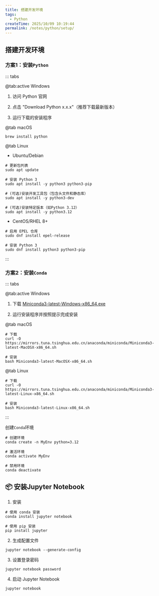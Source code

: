 ```yaml
---
title: 搭建开发环境
tags:
  - Python
createTime: 2025/10/09 10:19:44
permalink: /notes/python/setup/
---
```


## 搭建开发环境

### 方案1：安装`Python`

::: tabs

@tab:active Windows

1. 访问 Python 官网

2. 点击 "Download Python x.x.x"（推荐下载最新版本）

3. 运行下载的安装程序

@tab macOS

``` shell
brew install python
```

@tab Linux

- Ubuntu/Debian

``` shell
# 更新包列表
sudo apt update

# 安装 Python 3
sudo apt install -y python3 python3-pip

# (可选)安装开发工具包（包含头文件和静态库）
sudo apt install -y python3-dev

# (可选)安装特定版本（如Python 3.12）
sudo apt install -y python3.12
```

- CentOS/RHEL 8+

``` shell
# 启用 EPEL 仓库
sudo dnf install epel-release

# 安装 Python 3
sudo dnf install python3 python3-pip
```

:::

### 方案2：安装`Conda`

::: tabs

@tab:active Windows

1. 下载 [Miniconda3-latest-Windows-x86_64.exe](https://mirrors.tuna.tsinghua.edu.cn/anaconda/miniconda/Miniconda3-latest-Windows-x86_64.exe)

2. 运行安装程序并按照提示完成安装

@tab macOS

``` shell
# 下载
curl -O https://mirrors.tuna.tsinghua.edu.cn/anaconda/miniconda/Miniconda3-latest-MacOSX-x86_64.sh

# 安装
bash Miniconda3-latest-MacOSX-x86_64.sh
```

@tab Linux

``` shell
# 下载
curl -O https://mirrors.tuna.tsinghua.edu.cn/anaconda/miniconda/Miniconda3-latest-Linux-x86_64.sh

# 安装
bash Miniconda3-latest-Linux-x86_64.sh
```

:::

创建`Conda`环境

```shell
# 创建环境
conda create -n MyEnv python=3.12

# 激活环境
conda activate MyEnv

# 禁用环境
conda deactivate
```

## 📦 安装Jupyter Notebook

1. 安装

```shell
# 使用 conda 安装
conda install jupyter notebook

# 使用 pip 安装
pip install jupyter
```

2. 生成配置文件

```shell
jupyter notebook --generate-config
```

3. 设置登录密码

```shell
jupyter notebook password
```

4. 启动 Jupyter Notebook

```shell
jupyter notebook
```
